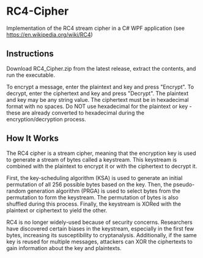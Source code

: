 # RC4-Cipher
 Implementation of the RC4 stream cipher in a C# WPF application (see https://en.wikipedia.org/wiki/RC4)

## Instructions
Download RC4_Cipher.zip from the latest release, extract the contents, and run the executable.

To encrypt a message, enter the plaintext and key and press "Encrypt". To decrypt, enter the ciphertext and key and press "Decrypt". The plaintext and key may be any string value. The ciphertext must be in hexadecimal format with no spaces. Do NOT use hexadecimal for the plaintext or key - these are already converted to hexadecimal during the encryption/decryption process.

## How It Works
The RC4 cipher is a stream cipher, meaning that the encryption key is used to generate a stream of bytes called a keystream. This keystream is combined with the plaintext to encrypt it or with the ciphertext to decrypt it.

First, the key-scheduling algorithm (KSA) is used to generate an initial permutation of all 256 possible bytes based on the key. Then, the pseudo-random generation algorithm (PRGA) is used to select bytes from the permutation to form the keystream. The permutation of bytes is also shuffled during this process. Finally, the keystream is XORed with the plaintext or ciphertext to yield the other.

RC4 is no longer widely-used because of security concerns. Researchers have discovered certain biases in the keystream, especially in the first few bytes, increasing its susceptibility to cryptanalysis. Additionally, if the same key is reused for multiple messages, attackers can XOR the ciphertexts to gain information about the key and plaintexts.
